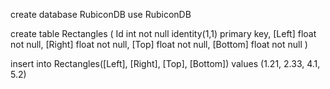 create database RubiconDB
use RubiconDB

create table Rectangles
(
Id int not null identity(1,1) primary key,
[Left] float not null,
[Right] float not null, 
[Top] float not null, 
[Bottom] float not null
)

insert into Rectangles([Left], [Right], [Top], [Bottom])
values (1.21, 2.33, 4.1, 5.2)
